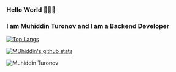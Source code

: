 ### Hello World 👋👋👋

### I am Muhiddin Turonov and I am a Backend Developer 


[website]: https://github.com/Muhiddin1408
[![Top Langs](https://github-readme-stats.vercel.app/api/top-langs/?username=Muhiddin1408&layout=compact&theme=radical&title_color=0366d6)](https://github.com/anuraghazra/github-readme-stats)

[![MUhiddin's github stats](https://github-readme-stats.vercel.app/api?username=Muhiddin1408&count_private=true&include_all_commits&show_icons=true&theme=radical&title_color=0366d6)](https://github.com/anuraghazra/github-readme-stats)

<p align="left"> <img src="https://komarev.com/ghpvc/?username=Muhiddin1408&color=brightgreen" alt="Muhiddin Turonov"/> </p>
